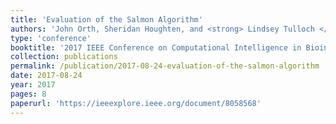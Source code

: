 ```yaml
---
title: 'Evaluation of the Salmon Algorithm'
authors: 'John Orth, Sheridan Houghten, and <strong> Lindsey Tulloch </strong>'
type: 'conference'
booktitle: '2017 IEEE Conference on Computational Intelligence in Bioinformatics and Computational Biology (CIBCB)'
collection: publications
permalink: /publication/2017-08-24-evaluation-of-the-salmon-algorithm
date: 2017-08-24
year: 2017
pages: 8
paperurl: 'https://ieeexplore.ieee.org/document/8058568'
---
```

